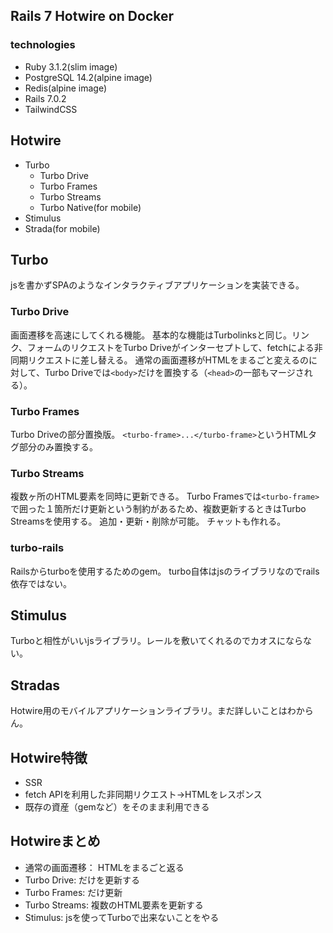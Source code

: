 ## Rails 7 Hotwire on Docker
### technologies
- Ruby 3.1.2(slim image)
- PostgreSQL 14.2(alpine image)
- Redis(alpine image)
- Rails 7.0.2
- TailwindCSS

## Hotwire
- Turbo
  - Turbo Drive
  - Turbo Frames
  - Turbo Streams
  - Turbo Native(for mobile)
- Stimulus
- Strada(for mobile)
## Turbo
jsを書かずSPAのようなインタラクティブアプリケーションを実装できる。
### Turbo Drive
画面遷移を高速にしてくれる機能。
基本的な機能はTurbolinksと同じ。リンク、フォームのリクエストをTurbo Driveがインターセプトして、fetchによる非同期リクエストに差し替える。
通常の画面遷移がHTMLをまるごと変えるのに対して、Turbo Driveでは`<body>`だけを置換する（`<head>`の一部もマージされる）。
### Turbo Frames
Turbo Driveの部分置換版。
`<turbo-frame>...</turbo-frame>`というHTMLタグ部分のみ置換する。
### Turbo Streams
複数ヶ所のHTML要素を同時に更新できる。
Turbo Framesでは`<turbo-frame>`で囲った１箇所だけ更新という制約があるため、複数更新するときはTurbo Streamsを使用する。
追加・更新・削除が可能。
チャットも作れる。
### turbo-rails
Railsからturboを使用するためのgem。
turbo自体はjsのライブラリなのでrails依存ではない。
## Stimulus
Turboと相性がいいjsライブラリ。レールを敷いてくれるのでカオスにならない。
## Stradas
Hotwire用のモバイルアプリケーションライブラリ。まだ詳しいことはわからん。

## Hotwire特徴
- SSR
- fetch APIを利用した非同期リクエスト→HTMLをレスポンス
- 既存の資産（gemなど）をそのまま利用できる

## Hotwireまとめ
- 通常の画面遷移： HTMLをまるごと返る
- Turbo Drive: <body>だけを更新する
- Turbo Frames: <turbo-frame>だけ更新
- Turbo Streams: 複数のHTML要素を更新する
- Stimulus: jsを使ってTurboで出来ないことをやる

